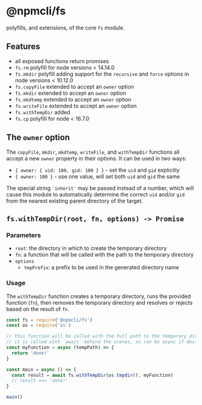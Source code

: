 # @npmcli/fs

polyfills, and extensions, of the core `fs` module.

## Features

- all exposed functions return promises
- `fs.rm` polyfill for node versions < 14.14.0
- `fs.mkdir` polyfill adding support for the `recursive` and `force` options in node versions < 10.12.0
- `fs.copyFile` extended to accept an `owner` option
- `fs.mkdir` extended to accept an `owner` option
- `fs.mkdtemp` extended to accept an `owner` option
- `fs.writeFile` extended to accept an `owner` option
- `fs.withTempDir` added
- `fs.cp` polyfill for node < 16.7.0

## The `owner` option

The `copyFile`, `mkdir`, `mkdtemp`, `writeFile`, and `withTempDir` functions all accept a new `owner` property in their
options. It can be used in two ways:

- `{ owner: { uid: 100, gid: 100 } }` - set the `uid` and `gid` explicitly
- `{ owner: 100 }` - use one value, will set both `uid` and `gid` the same

The special string `'inherit'` may be passed instead of a number, which will cause this module to automatically
determine the correct `uid` and/or `gid`
from the nearest existing parent directory of the target.

## `fs.withTempDir(root, fn, options) -> Promise`

### Parameters

- `root`: the directory in which to create the temporary directory
- `fn`: a function that will be called with the path to the temporary directory
- `options`
    - `tmpPrefix`: a prefix to be used in the generated directory name

### Usage

The `withTempDir` function creates a temporary directory, runs the provided function (`fn`), then removes the temporary
directory and resolves or rejects based on the result of `fn`.

```js
const fs = require('@npmcli/fs')
const os = require('os')

// this function will be called with the full path to the temporary directory
// it is called with `await` behind the scenes, so can be async if desired.
const myFunction = async (tempPath) => {
  return 'done!'
}

const main = async () => {
  const result = await fs.withTempDir(os.tmpdir(), myFunction)
  // result === 'done!'
}

main()
```
